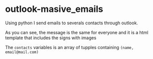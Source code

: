 # outlook-masive_emails
Using python I send emails to severals contacts through outlook.

As you can see, the message is the same for everyone and it is a html template that includes the signs with images

The `contacts` variables is an array of tupples containing `(name, email@mail.com)`
